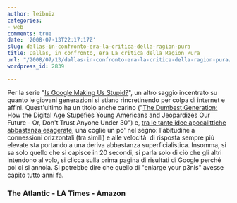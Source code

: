 ```yaml
---
author: leibniz
categories:
- web
comments: true
date: '2008-07-13T22:17:17Z'
slug: dallas-in-confronto-era-la-critica-della-ragion-pura
title: Dallas, in confronto, era La critica della Ragion Pura
url: "/2008/07/13/dallas-in-confronto-era-la-critica-della-ragion-pura/"
wordpress_id: 2839

---
```

Per la serie "[Is Google Making Us Stupid?](https://www.theatlantic.com/doc/200807/google)", un altro saggio incentrato su quanto le giovani generazioni si stiano rincretinendo per colpa di internet e affini. Quest'ultimo ha un titolo anche carino ("[The Dumbest Generation: ](https://www.amazon.com/Dumbest-Generation-Stupefies-Americans-Jeopardizes/dp/1585426393)How the Digital Age Stupefies Young Americans and Jeopardizes Our Future - Or, Don't Trust Anyone Under 30") e, [tra le tante idee apocalittiche abbastanza esagerate](https://www.latimes.com/features/books/la-et-book5-2008jul05,0,3980465.story), una coglie un po' nel segno: l'abitudine a connessioni orizzontali (tra simili) e alle velocità  di risposta sempre più elevate sta portando a una deriva abbastanza superficialistica. Insomma, si sa solo quello che si capisce in 20 secondi, si parla solo di ciò che gli altri intendono al volo, si clicca sulla prima pagina di risultati di Google perché poi ci si annoia. Si potrebbe dire che quello di "enlarge your p3nis" avesse capito tutto anni fa.


### The Atlantic - LA Times - Amazon
